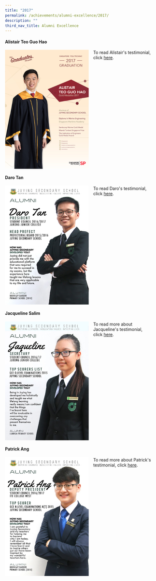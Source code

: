 ```yaml
---
title: "2017"
permalink: /achievements/alumni-excellence/2017/
description: ""
third_nav_title: Alumni Excellence
---
```

#### **Alistair Teo Guo Hao**

<img src="/images/2017%20alumni%201.jpg" style="width:55%;margin-right:15px;" align="left"><b></b>
To read Alistair's testimonial, click&nbsp;[here](https://sites.google.com/view/juyingtestimonials/alumni/alistair-teo).

<br clear="left">

#### **Daro Tan**

<img src="/images/2017%20alumni%202.jpg" style="width:55%;margin-right:15px;" align="left"><b></b>
To read Daro's testimonial, click&nbsp;[here](https://sites.google.com/view/juyingtestimonials/alumni/daro-tan).

<br clear="left">

#### **Jacqueline Salim**

<img src="/images/2017%20alumni%203.jpg" style="width:55%;margin-right:15px;" align="left"><b></b>
To read more about Jacqueline's testimonial, click&nbsp;[here](https://sites.google.com/view/juyingtestimonials/alumni/jaqueline-salim).

<br clear="left">

#### **Patrick Ang**

<img src="/images/2017%20alumni%204.jpg" style="width:55%;margin-right:15px;" align="left"><b></b>
To read more about Patrick's testimonial, click&nbsp;[here](https://sites.google.com/view/juyingtestimonials/alumni/patrick-ang).